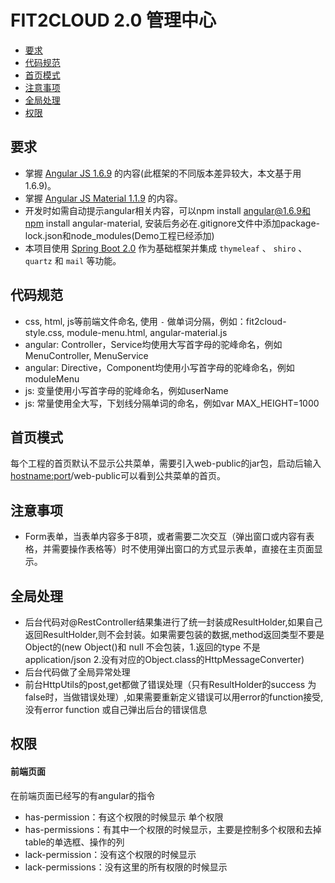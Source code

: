 # FIT2CLOUD 2.0 管理中心

- [要求](#要求)
- [代码规范](#代码规范)
- [首页模式](#首页模式)
- [注意事项](#注意事项)
- [全局处理](#全局处理)
- [权限](#权限)


## 要求

- 掌握 [Angular JS 1.6.9](https://angular.io/) 的内容(此框架的不同版本差异较大，本文基于用 1.6.9)。
- 掌握 [Angular JS Material 1.1.9](https://material.angularjs.org/) 的内容。
- 开发时如需自动提示angular相关内容，可以npm install angular@1.6.9和npm install angular-material, 安装后务必在.gitignore文件中添加package-lock.json和node_modules(Demo工程已经添加)
- 本项目使用 [Spring Boot 2.0](https://spring.io) 作为基础框架并集成 `thymeleaf` 、 `shiro` 、 `quartz` 和 `mail` 等功能。

## 代码规范

- css, html, js等前端文件命名, 使用 `-` 做单词分隔，例如：fit2cloud-style.css, module-menu.html, angular-material.js
- angular: Controller，Service均使用大写首字母的驼峰命名，例如MenuController, MenuService
- angular: Directive，Component均使用小写首字母的驼峰命名，例如moduleMenu
- js: 变量使用小写首字母的驼峰命名，例如userName
- js: 常量使用全大写，下划线分隔单词的命名，例如var MAX_HEIGHT=1000


## 首页模式

每个工程的首页默认不显示公共菜单，需要引入web-public的jar包，启动后输入<hostname:port>/web-public可以看到公共菜单的首页。

## 注意事项

- Form表单，当表单内容多于8项，或者需要二次交互（弹出窗口或内容有表格，并需要操作表格等）时不使用弹出窗口的方式显示表单，直接在主页面显示。

## 全局处理

- 后台代码对@RestController结果集进行了统一封装成ResultHolder,如果自己返回ResultHolder,则不会封装。如果需要包装的数据,method返回类型不要是Object的(new Object()和 null 不会包装，1.返回的type 不是application/json 2.没有对应的Object.class的HttpMessageConverter)
- 后台代码做了全局异常处理
- 前台HttpUtils的post,get都做了错误处理（只有ResultHolder的success 为false时，当做错误处理）,如果需要重新定义错误可以用error的function接受,没有error function 或自己弹出后台的错误信息

## 权限
 
#### 前端页面

  在前端页面已经写的有angular的指令
  
  - has-permission：有这个权限的时候显示 单个权限  
  - has-permissions：有其中一个权限的时候显示，主要是控制多个权限和去掉table的单选框、操作的列
  - lack-permission：没有这个权限的时候显示
  - lack-permissions：没有这里的所有权限的时候显示
